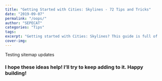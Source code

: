 ```yaml
---
title: "Getting Started with Cities: Skylines - 72 Tips and Tricks"
date: "2019-09-07"
permalink: "/oops/"
author: "SEPECAT"
categories: "Tips"
tags:
excerpt: "Getting started with Cities: Skylines? This guide is full of tips aimed at players who want to learn more about the game’s mechanics."
cover-img:
---
```


Testing sitemap updates 

### I hope these ideas help! I’ll try to keep adding to it. Happy building!